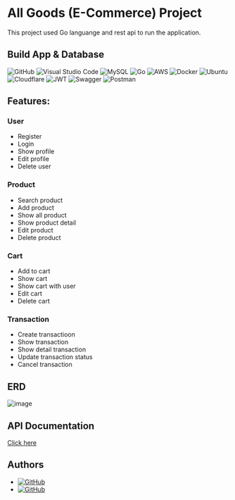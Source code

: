 # All Goods (E-Commerce) Project
This project used Go languange and rest api to run the application.

## Build App & Database
![GitHub](https://img.shields.io/badge/github-%23121011.svg?style=for-the-badge&logo=github&logoColor=white)
![Visual Studio Code](https://img.shields.io/badge/Visual%20Studio%20Code-0078d7.svg?style=for-the-badge&logo=visual-studio-code&logoColor=white)
![MySQL](https://img.shields.io/badge/mysql-%2300f.svg?style=for-the-badge&logo=mysql&logoColor=white)
![Go](https://img.shields.io/badge/go-%2300ADD8.svg?style=for-the-badge&logo=go&logoColor=white)
![AWS](https://img.shields.io/badge/AWS-%23FF9900.svg?style=for-the-badge&logo=amazon-aws&logoColor=white)
![Docker](https://img.shields.io/badge/docker-%230db7ed.svg?style=for-the-badge&logo=docker&logoColor=white)
![Ubuntu](https://img.shields.io/badge/Ubuntu-E95420?style=for-the-badge&logo=ubuntu&logoColor=white)
![Cloudflare](https://img.shields.io/badge/Cloudflare-F38020?style=for-the-badge&logo=Cloudflare&logoColor=white)
![JWT](https://img.shields.io/badge/JWT-black?style=for-the-badge&logo=JSON%20web%20tokens)
![Swagger](https://img.shields.io/badge/-Swagger-%23Clojure?style=for-the-badge&logo=swagger&logoColor=white)
![Postman](https://img.shields.io/badge/Postman-FF6C37?style=for-the-badge&logo=postman&logoColor=white)

## Features:
### User
- Register
- Login
- Show profile
- Edit profile
- Delete user

### Product
- Search product
- Add product
- Show all product
- Show product detail
- Edit product
- Delete product

### Cart
- Add to cart
- Show cart
- Show cart with user
- Edit cart
- Delete cart

### Transaction
- Create transactioon
- Show transaction
- Show detail transaction
- Update transaction status
- Cancel transaction

## ERD
![image](https://user-images.githubusercontent.com/119381998/214802860-95ae127d-ad14-4aa0-8658-b680c01970bf.png)

## API Documentation
[Click here](https://app.swaggerhub.com/apis-docs/fauzilax/E-Commerce/1.0.0#/)

## Authors
- [![GitHub](https://img.shields.io/badge/fauzi-sofyan-%23121011.svg?style=for-the-badge&logo=github&logoColor=white)](https://github.com/fauzilax)
- [![GitHub](https://img.shields.io/badge/griffin-henry-%23121011.svg?style=for-the-badge&logo=github&logoColor=white)](https://github.com/kgriffinh)
